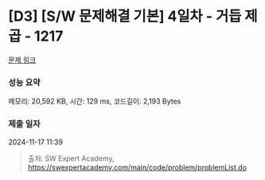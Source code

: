 # [D3] [S/W 문제해결 기본] 4일차 - 거듭 제곱 - 1217 

[문제 링크](https://swexpertacademy.com/main/code/problem/problemDetail.do?contestProbId=AV14dUIaAAUCFAYD) 

### 성능 요약

메모리: 20,592 KB, 시간: 129 ms, 코드길이: 2,193 Bytes

### 제출 일자

2024-11-17 11:39



> 출처: SW Expert Academy, https://swexpertacademy.com/main/code/problem/problemList.do